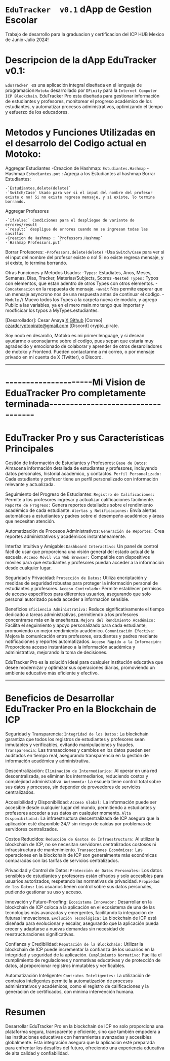 # `EduTracker  v0.1`  dApp de Gestion Escolar
Trabajo de desarrollo para la graduacion y certificacion del ICP HUB Mexico de Junio-Julio 2024!

# Descripcion de la dApp EduTracker  v0.1:
`EduTracker ` es una aplicación integral diseñada en el lenguaje de programacion `Motoko` desarrollado por `DFinity` para la `Internet Computer ICP Blockchain`. EduTracker Pro esta diseñada para gestionar información de estudiantes y profesores, monitorear el progreso académico de los estudiantes, y automatizar procesos administrativos, optimizando el tiempo y esfuerzo de los educadores.

# Metodos y Funciones Utilizadas en el desarrolo del Codigo actual en Motoko:
  
Aggregar Estudiantes
    -Creacion de Hashmap: `Estudiantes.Hashmap`
    -Hashmap `Estudiantes.put` : Agrega a los Estudiantes al hashmap
Borrar Estudiantes:
  
    -`Estudiantes.delete(delete)`
    -`Switch/Case` Usado para ver si el input del nombre del profesor existe o no! Si no existe regresa mensaje, y si existe, lo termina borrando.
Aggregar Profesores
  
    -`if/else:` Condiciones para el despliegue de variante de errores/result
    -`result:` despligue de errores cuando no se ingresan todas las casillas
    -Creacion de Hashmap : `Professors.Hashmap`
    -`Hashmap Professors.put`
Borrar Profesores:
    -`Professors.delete(delete)`
    -Usa `Switch/Case` para ver si el input del nombre del profesor existe o no! Si no existe regresa mensaje, y si existe, lo termina borrando.

Otras Funciones y Metodos Usados:
    -`Types:` Estudiates, Anos, Meses, Semanas, Dias, Tracker, Materias/Subjects, Scores
    -`Nested Types:` Typos con elementos, que estan adentro de otros Types con otros elementos.
    -`Concatenacion` en la respuesta de mensaje.
    -`await` Nos permite esperar que un mensaje asyncrono nos de una respuesta antes de continuar el codigo.
    -`Module` // Muevo todos los Types a la carpeta nueva de modulo, y agrego Public a las variables, ya en el mero main.mo tengo que importar y modficicar los typos a MyTypes.estudiantes.


[Desarollador]: Cesar Anaya
[X](https://x.com/IC_Pirate)
[Github](https://github.com/Czarean)
[Correo] czardcryptopirate@gmail.com
[Discord] crypto_pirate.

Soy noob en desarollo, Motoko es mi primer lenguage, y si desean ayudarme o aconsejarme sobre el codigo, pues sepan que estaria muy agradecido y emocionado de colaborar y aprender de otros desarolladores de motoko y Frontend. Pueden contactarme a mi correo, o por mensaje privado en mi cuenta de X (Twitter), o Discord.
______________________________________________________________________________________________________________________________________________

# ---------------------Mi Vision de EduaTracker Pro completamente terminada----------------------------------

# EduTracker Pro y sus Características Principales
Gestión de Información de Estudiantes y Profesores:
    `Base de Datos:` Almacena información detallada de estudiantes y profesores, incluyendo datos personales, historial académico, y contactos.
    `Perfil Personalizado:` Cada estudiante y profesor tiene un perfil personalizado con información relevante y actualizada.

Seguimiento del Progreso de Estudiantes:
    `Registro de Calificaciones:` Permite a los profesores ingresar y actualizar calificaciones fácilmente.
    `Reporte de Progreso:` Genera reportes detallados sobre el rendimiento académico de cada estudiante.
    `Alertas y Notificaciones:` Envía alertas automáticas a estudiantes y padres sobre el desempeño académico y áreas que necesitan atención.

Automatización de Procesos Administrativos:
    `Generación de Reportes:` Crea reportes administrativos y académicos instantáneamente.

Interfaz Intuitiva y Amigable:
    `Dashboard Interactivo:` Un panel de control fácil de usar que proporciona una visión general del estado actual de la escuela.
    `Acceso Móvil via Web Browser:` Compatible con dispositivos móviles para que estudiantes y profesores puedan acceder a la información desde cualquier lugar.

Seguridad y Privacidad:
    `Protección de Datos:` Utiliza encriptación y medidas de seguridad robustas para proteger la información personal de estudiantes y profesores.
    `Acceso Controlado:` Permite establecer permisos de acceso específicos para diferentes usuarios, asegurando que solo personal autorizado pueda acceder a información sensible.

Beneficios
    `Eficiencia Administrativa:` Reduce significativamente el tiempo dedicado a tareas administrativas, permitiendo a los profesores concentrarse más en la enseñanza.
    `Mejora del Rendimiento Académico:` Facilita el seguimiento y apoyo personalizado para cada estudiante, promoviendo un mejor rendimiento académico.
    `Comunicación Efectiva:` Mejora la comunicación entre profesores, estudiantes y padres mediante notificaciones y reportes automatizados.
    `Acceso Rápido a la Información:` Proporciona acceso instantáneo a la información académica y administrativa, mejorando la toma de decisiones.

EduTracker Pro es la solución ideal para cualquier institución educativa que desee modernizar y optimizar sus operaciones diarias, promoviendo un ambiente educativo más eficiente y efectivo.

______________________________________________________________________________________________________________________________________________


# Beneficios de Desarrollar EduTracker Pro en la Blockchain de ICP
Seguridad y Transparencia:
    `Integridad de los Datos:` La blockchain garantiza que todos los registros de estudiantes y profesores sean inmutables y verificables, evitando manipulaciones y fraudes.
    `Transparencia:` Las transacciones y cambios en los datos pueden ser auditados en tiempo real, asegurando transparencia en la gestión de información académica y administrativa.

Descentralización:
    `Eliminación de Intermediarios:` Al operar en una red descentralizada, se eliminan los intermediarios, reduciendo costos y complejidad administrativa.
    `Autonomía:` La escuela tiene control total sobre sus datos y procesos, sin depender de proveedores de servicios centralizados.

Accesibilidad y Disponibilidad:
    `Acceso Global:` La información puede ser accesible desde cualquier lugar del mundo, permitiendo a estudiantes y profesores acceder a sus datos en cualquier momento.
    `Alta Disponibilidad:` La infraestructura descentralizada de ICP asegura que la aplicación esté disponible 24/7 sin riesgo de caídas por problemas de servidores centralizados.

Costos Reducidos:
    `Reducción de Gastos de Infraestructura:` Al utilizar la blockchain de ICP, no se necesitan servidores centralizados costosos ni infraestructura de mantenimiento.
    `Transacciones Económicas:` Las operaciones en la blockchain de ICP son generalmente más económicas comparadas con las tarifas de servicios centralizados.

Privacidad y Control de Datos:
    `Protección de Datos Personales:` Los datos sensibles de estudiantes y profesores están cifrados y solo accesibles para usuarios autorizados, respetando las normativas de privacidad.
    `Propiedad de los Datos:` Los usuarios tienen control sobre sus datos personales, pudiendo gestionar su uso y acceso.

Innovación y Futuro-Proofing:
    `Ecosistema Innovador:` Desarrollar en la blockchain de ICP coloca a la aplicación en el ecosistema de una de las tecnologías más avanzadas y emergentes, facilitando la integración de futuras innovaciones.
    `Evolución Tecnológica:` La blockchain de ICP está diseñada para evolucionar y escalar, asegurando que la aplicación pueda crecer y adaptarse a nuevas demandas sin necesidad de reestructuraciones significativas.

Confianza y Credibilidad:
    `Reputación de la Blockchain:` Utilizar la blockchain de ICP puede incrementar la confianza de los usuarios en la integridad y seguridad de la aplicación.
    `Cumplimiento Normativo:` Facilita el cumplimiento de regulaciones y normativas educativas y de protección de datos, al proporcionar registros inmutables y verificables.

Automatización Inteligente:
    `Contratos Inteligentes:` La utilización de contratos inteligentes permite la automatización de procesos administrativos y académicos, como el registro de calificaciones y la generación de certificados, con mínima intervención humana.
    
# Resumen
Desarrollar EduTracker Pro en la blockchain de ICP no solo proporciona una plataforma segura, transparente y eficiente, sino que también empodera a las instituciones educativas con herramientas avanzadas y accesibles globalmente. Esta integración asegura que la aplicación esté preparada para enfrentar los desafíos del futuro, ofreciendo una experiencia educativa de alta calidad y confiabilidad.
